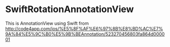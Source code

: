 # SwiftRotationAnnotationView
This is AnnotationView using Swift from http://code4app.com/ios/%E5%8F%AF%E6%97%8B%E8%BD%AC%E7%9A%84%E5%9C%B0%E5%9B%BEAnnotation/523270456803fa864d000001
